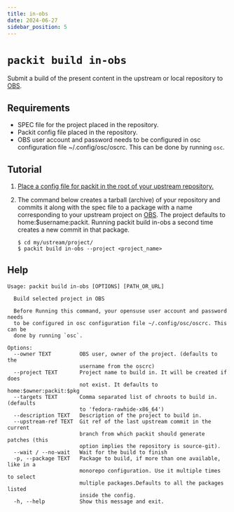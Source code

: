 ```yaml
---
title: in-obs
date: 2024-06-27
sidebar_position: 5
---
```


# `packit build in-obs`

Submit a build of the present content in the upstream or local repository to [OBS](https://build.opensuse.org/).

## Requirements

* SPEC file for the project placed in the repository.
* Packit config file placed in the repository.
* OBS user account and password needs to be configured in osc configuration file ~/.config/osc/oscrc.
  This can be done by running `osc`.


## Tutorial

1. [Place a config file for packit in the root of your upstream repository.](/docs/configuration/)

2. The command below creates a tarball (archive) of your repository and commits it  along with the spec file to a package with a name corresponding to your upstream project on [OBS](https://build.opensuse.org/). The project defaults to home:$username:packit. Running packit build in-obs a second time creates a new commit in that package. 

    ```
    $ cd my/ustream/project/
    $ packit build in-obs --project <project_name>
    ```
## Help

    Usage: packit build in-obs [OPTIONS] [PATH_OR_URL]

      Build selected project in OBS

      Before Running this command, your opensuse user account and password needs
      to be configured in osc configuration file ~/.config/osc/oscrc. This can be
      done by running `osc`.

    Options:
      --owner TEXT         OBS user, owner of the project. (defaults to the
                           username from the oscrc)
      --project TEXT       Project name to build in. It will be created if does
                           not exist. It defaults to home:$owner:packit:$pkg
      --targets TEXT       Comma separated list of chroots to build in. (defaults
                           to 'fedora-rawhide-x86_64')
      --description TEXT   Description of the project to build in.
      --upstream-ref TEXT  Git ref of the last upstream commit in the current
                           branch from which packit should generate patches (this
                           option implies the repository is source-git).
      --wait / --no-wait   Wait for the build to finish
      -p, --package TEXT   Package to build, if more than one available, like in a
                           monorepo configuration. Use it multiple times to select
                           multiple packages.Defaults to all the packages listed
                           inside the config.
      -h, --help           Show this message and exit.
